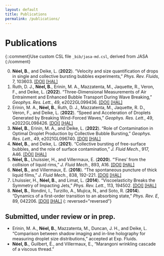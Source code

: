 ```yaml
---
layout: default
title: Publications
permalink: /publications/
---
```



Publications
============
{::comment}Use custom CSL file `_bib/jasa-md.csl`, derived from JASA {:/comment}

0. **Néel, B.**, and Deike, L. (**2022**). “Velocity and size quantification of drops in single and collective bursting bubbles experiments,” *Phys. Rev. Fluids*, 7, 103603. [[DOI]](https://doi.org/10.1103/PhysRevFluids.7.103603) [[HAL]](https://hal.science/hal-03919715)
0. Ruth, D. J., **Néel, B.**, Erinin, M. A., Mazzatenta, M., Jaquette, R., Veron, F., and Deike, L. (**2022**). “Three-Dimensional Measurements of Air Entrainment and Enhanced Bubble Transport During Wave Breaking,” *Geophys. Res. Lett.*, 49, e2022GL099436. [[DOI]](https://doi.org/10.1029/2022GL099436) [[HAL]](https://hal.science/hal-03920280)
0. Erinin, M. A., **Néel, B.**, Ruth, D. J., Mazzatenta, M., Jaquette, R. D., Veron, F., and Deike, L. (**2022**). “Speed and Acceleration of Droplets Generated by Breaking Wind-Forced Waves,” *Geophys. Res. Lett.*, 49, e2022GL098426. [[DOI]](https://doi.org/10.1029/2022GL098426) [[HAL]](https://hal.science/hal-03919864)
0. **Néel, B.**, Erinin, M. A., and Deike, L. (**2022**). “Role of Contamination in Optimal Droplet Production by Collective Bubble Bursting,” *Geophys. Res. Lett.*, 49, e2021GL096740. [[DOI]](https://doi.org/10.1029/2021GL096740) [[HAL]](https://hal.science/hal-03920235)
0. **Néel, B.**, and Deike, L. (**2021**). “Collective bursting of free-surface bubbles, and the role of surface contamination,” *J. Fluid Mech.*, 917, A46. [[DOI]](https://doi.org/10.1017/jfm.2021.272) [[HAL]](https://hal.science/hal-03919918)
0. **Néel, B.**, Lhuissier, H., and Villermaux, E. (**2020**). “‘Fines’ from the collision of liquid rims,” *J. Fluid Mech.*, 893, A16. [[DOI]](https://doi.org/10.1017/jfm.2020.235) [[HAL]](https://hal.science/hal-03033629)
0. **Néel, B.**, and Villermaux, E. (**2018**). “The spontaneous puncture of thick liquid films,” *J. Fluid Mech.*, 838, 192–221. [[DOI]](https://doi.org/10.1017/jfm.2017.877) [[HAL]](https://hal.science/hal-01760521)
0. Lhuissier, H., **Néel, B.**, and Limat, L. (**2014**). “Viscoelasticity Breaks the Symmetry of Impacting Jets,” *Phys. Rev. Lett.*, 113, 194502. [[DOI]](https://doi.org/10.1103/PhysRevLett.113.194502) [[HAL]](https://hal.science/hal-01441563)
0. **Néel, B.**, Rondini, I., Turzillo, A., Mujica, N., and Soto, R. (**2014**). “Dynamics of a first-order transition to an absorbing state,” *Phys. Rev. E*, 89, 042206. [[DOI]](https://doi.org/10.1103/PhysRevE.89.042206) [[HAL]](https://hal.science/hal-03920051)
{: reversed="reversed"}



Submitted, under review or in prep.
-----------------------------------
* Erinin, M. A., **Néel, B.**, Mazzatenta, M., Duncan, J. H., and Deike, L. “Comparison between shadow imaging and in-line holography for measuring droplet size distributions,” accepted at Exp. Fluids.
* **Néel, B.**, Guilbert, É., and Villermaux, E., “Marangoni wrinkling cascade of a viscous thread.”

